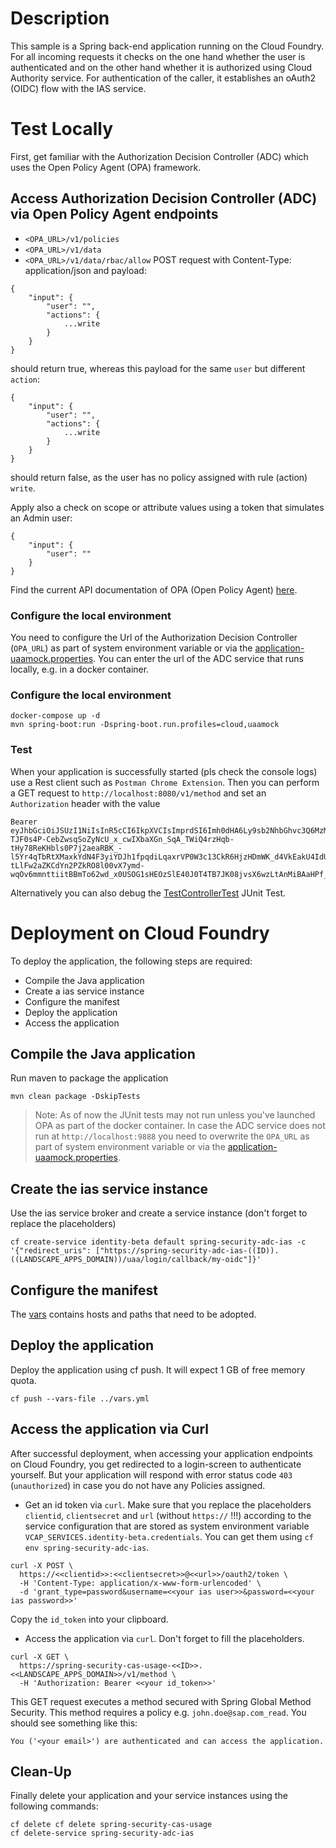 # Description
This sample is a Spring back-end application running on the Cloud Foundry. 
For all incoming requests it checks on the one hand whether the user is authenticated and on the other hand whether it is authorized using Cloud Authority service. For authentication of the caller, it establishes an oAuth2 (OIDC) flow with the IAS service.

# Test Locally
First, get familiar with the Authorization Decision Controller (ADC) which uses the Open Policy Agent (OPA) framework.

## Access Authorization Decision Controller (ADC) via Open Policy Agent endpoints
* `<OPA_URL>/v1/policies`
* `<OPA_URL>/v1/data`
* `<OPA_URL>/v1/data/rbac/allow` POST request with Content-Type: application/json and payload:
```
{
	"input": {
		"user": "",
		"actions": {
            ...write
        }
	}
}
```
should return true, whereas this payload for the same `user` but different `action`:
```
{
	"input": {
		"user": "",
		"actions": {
            ...write
        }
	}
}
```
should return false, as the user has no policy assigned with rule (action) `write`. 

Apply also a check on scope or attribute values using a token that simulates an Admin user:
```
{
	"input": {
		"user": ""
	}
}
```

Find the current API documentation of OPA (Open Policy Agent) [here](https://www.openpolicyagent.org/docs/latest/rest-api/).


### Configure the local environment
You need to configure the Url of the Authorization Decision Controller (`OPA_URL`) as part of system environment variable or via the [application-uaamock.properties](src/main/resources/application-uaamock.properties). 
You can enter the url of the ADC service that runs locally, e.g. in a docker container.


### Configure the local environment
```
docker-compose up -d
mvn spring-boot:run -Dspring-boot.run.profiles=cloud,uaamock
```

### Test
When your application is successfully started (pls check the console logs) use a Rest client such as `Postman Chrome Extension`. Then you can perform a GET request to `http://localhost:8080/v1/method` and set an `Authorization` header with the value 
```
Bearer eyJhbGciOiJSUzI1NiIsInR5cCI6IkpXVCIsImprdSI6Imh0dHA6Ly9sb2NhbGhvc3Q6MzMxOTUvdG9rZW5fa2V5cyIsImtpZCI6ImxlZ2FjeS10b2tlbi1rZXkifQ.eyJleHRfYXR0ciI6eyJ6ZG4iOiIifSwiemlkIjoidWFhIiwiemRuIjoiIiwiZ3JhbnRfdHlwZSI6InVybjppZXRmOnBhcmFtczpvYXV0aDpncmFudC10eXBlOnNhbWwyLWJlYXJlciIsInVzZXJfbmFtZSI6IkJvYmJ5Iiwib3JpZ2luIjoidXNlcklkcCIsImV4cCI6Njk3NDAzMTYwMCwiaWF0IjoxNTgwOTgwNTk0LCJlbWFpbCI6IkJvYmJ5QHRlc3Qub3JnIiwiY2lkIjoic2Itc3ByaW5nLXNlY3VyaXR5LWFkYy11c2FnZSF0MTQ4NjYifQ.xYjcNcYOIr2He5F70UqO1jU9gqlBmPsuPFgN6ym2gv9t6lDgqGnYJW9LA5qn-TJF0s4P-CebZwsqSoZyNcU_x_cwIXbaXGn_SqA_TWiQ4rzHqb-tHy78ReKHbls0P7j2aeaRBK_-l5Yr4qTbRtXMaxkYdN4F3yiYDJh1fpqdiLqaxrVP0W3c13CkR6HjzHDmWK_d4VkEakU4IdU2UUcYpbyijtYca-tLlFw2aZKCdYn2PZkRO8l00vX7ymd-wqOv6mmnttiitBBmTo62wd_x0USOG1sHEOzSlE40J0T4TB7JK08jvsX6wzLtAnMiBAaHPf_o48YGmHWNNbnGmsW2KQ
```
Alternatively you can also debug the [TestControllerTest](src/test/java/sample.spring.adc/TestControllerTest.java) JUnit Test. 


# Deployment on Cloud Foundry
To deploy the application, the following steps are required:
- Compile the Java application
- Create a ias service instance
- Configure the manifest
- Deploy the application    
- Access the application

## Compile the Java application
Run maven to package the application
```shell
mvn clean package -DskipTests
```

> Note: As of now the JUnit tests may not run unless you've launched OPA as part of the docker container.
> In case the ADC service does not run at `http://localhost:9888` you need to overwrite the `OPA_URL`
> as part of system environment variable or via the [application-uaamock.properties](src/main/resources/application-uaamock.properties). 



## Create the ias service instance
Use the ias service broker and create a service instance (don't forget to replace the placeholders)
```shell
cf create-service identity-beta default spring-security-adc-ias -c '{"redirect_uris": ["https://spring-security-adc-ias-((ID)).((LANDSCAPE_APPS_DOMAIN))/uaa/login/callback/my-oidc"]}'
```

## Configure the manifest
The [vars](../vars.yml) contains hosts and paths that need to be adopted.

## Deploy the application
Deploy the application using cf push. It will expect 1 GB of free memory quota.

```shell
cf push --vars-file ../vars.yml
```

## Access the application via Curl
After successful deployment, when accessing your application endpoints on Cloud Foundry, you get redirected to a login-screen to authenticate yourself. But your application will respond with error status code `403` (`unauthorized`) in case you do not have any Policies assigned.

- Get an id token via `curl`. Make sure that you replace the placeholders `clientid`, `clientsecret` and `url` (without `https://` !!!) according to the service configuration that are stored as system environment variable `VCAP_SERVICES.identity-beta.credentials`. You can get them using `cf env spring-security-adc-ias`. 

```
curl -X POST \
  https://<<clientid>>:<<clientsecret>>@<<url>>/oauth2/token \
  -H 'Content-Type: application/x-www-form-urlencoded' \
  -d 'grant_type=password&username=<<your ias user>>&password=<<your ias password>>'
```

Copy the `id_token` into your clipboard.

- Access the application via `curl`. Don't forget to fill the placeholders.
```
curl -X GET \
  https://spring-security-cas-usage-<<ID>>.<<LANDSCAPE_APPS_DOMAIN>>/v1/method \
  -H 'Authorization: Bearer <<your id_token>>'
```

This GET request executes a method secured with Spring Global Method Security. 
This method requires a policy e.g. `john.doe@sap.com_read`. You should see something like this:
```
You ('<your email>') are authenticated and can access the application.
```


## Clean-Up
Finally delete your application and your service instances using the following commands:
```
cf delete cf delete spring-security-cas-usage
cf delete-service spring-security-adc-ias
```